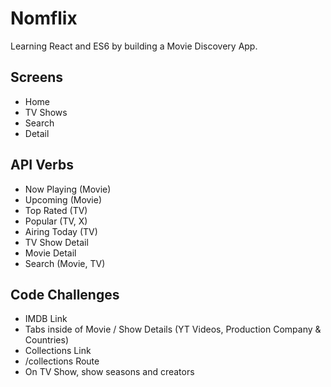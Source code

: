 # Nomflix

Learning React and ES6 by building a Movie Discovery App.

## Screens

- Home
- TV Shows
- Search
- Detail

## API Verbs

- Now Playing (Movie)
- Upcoming (Movie)
- Top Rated (TV)
- Popular (TV, X)
- Airing Today (TV)
- TV Show Detail
- Movie Detail
- Search (Movie, TV)

## Code Challenges

- IMDB Link
- Tabs inside of Movie / Show Details (YT Videos, Production Company & Countries)
- Collections Link
- /collections Route
- On TV Show, show seasons and creators
